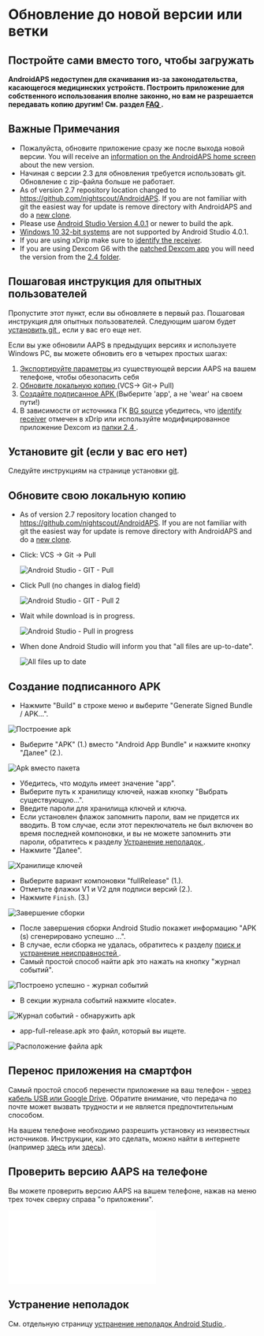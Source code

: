 # Обновление до новой версии или ветки

## Постройте сами вместо того, чтобы загружать

**AndroidAPS недоступен для скачивания из-за законодательства, касающегося медицинских устройств. Построить приложение для собственного использования вполне законно, но вам не разрешается передавать копию другим! См. раздел [ FAQ ](../Getting-Started/FAQ.md).**

## Важные Примечания

* Пожалуйста, обновите приложение сразу же после выхода новой версии. You will receive an [information on the AndroidAPS home screen](../Installing-AndroidAPS/Releasenotes#release-notes) about the new version.
* Начиная с версии 2.3 для обновления требуется использовать git. Обновление с zip-файла больше не работает.
* As of version 2.7 repository location changed to <https://github.com/nightscout/AndroidAPS>. If you are not familiar with git the easiest way for update is remove directory with AndroidAPS and do a [new clone](../Installing-AndroidAPS/Building-APK.md).
* Please use [Android Studio Version 4.0.1](https://developer.android.com/studio/) or newer to build the apk.
* [Windows 10 32-bit systems](../Installing-AndroidAPS/troubleshooting_androidstudio#unable-to-start-daemon-process) are not supported by Android Studio 4.0.1.
* If you are using xDrip make sure to [identify the receiver](../Configuration/xdrip#identify-receiver).
* If you are using Dexcom G6 with the [patched Dexcom app](../Hardware/DexcomG6#if-using-g6-with-patched-dexcom-app) you will need the version from the [2.4 folder](https://github.com/dexcomapp/dexcomapp/tree/master/2.4).

## Пошаговая инструкция для опытных пользователей

Пропустите этот пункт, если вы обновляете в первый раз. Пошаговая инструкция для опытных пользователей. Следующим шагом будет [ установить git ](../Installing-AndroidAPS/git-install.rst), если у вас его еще нет.

Если вы уже обновили AAPS в предыдущих версиях и используете Windows PC, вы можете обновить его в четырех простых шагах:

1. [ Экспортируйте параметры ](../Usage/ExportImportSettings#how-to-export-settings) из существующей версии AAPS на вашем телефоне, чтобы обезопасить себя
2. [ Обновите локальную копию ](../Installing-AndroidAPS/Update-to-new-version#update-your-local-copy) (VCS-> Git-> Pull)
3. [ Создайте подписанное APK ](../Installing-AndroidAPS/Update-to-new-version#generate-signed-apk) (Выберите 'app', а не 'wear' на своем пути!)
4. В зависимости от источника ГК [BG source](../Configuration/BG-Source.rst) убедитесь, что [identify receiver](../Configuration/xdrip#identify-receiver) отмечен в xDrip или используйте модифицированное приложение Dexcom из [папки 2.4 ](https://github.com/dexcomapp/dexcomapp/tree/master/2.4).

## Установите git (если у вас его нет)

Следуйте инструкциям на странице установки [git](../Installing-AndroidAPS/git-install.rst).

## Обновите свою локальную копию

* As of version 2.7 repository location changed to <https://github.com/nightscout/AndroidAPS>. If you are not familiar with git the easiest way for update is remove directory with AndroidAPS and do a [new clone](../Installing-AndroidAPS/Building-APK.html).
* Click: VCS -> Git -> Pull
    
    ![Android Studio - GIT - Pull](../images/AndroidStudio361_Update01.png)

* Click Pull (no changes in dialog field)
    
    ![Android Studio - GIT - Pull 2](../images/AndroidStudio361_Update02a.png)

* Wait while download is in progress.
    
    ![Android Studio - Pull in progress](../images/AndroidStudio361_Update03.png)

* When done Android Studio will inform you that "all files are up-to-date".
    
    ![All files up to date](../images/AndroidStudio361_Update04.png)

## Создание подписанного APK

<!--- Text is maintained in page building-apk.md --->

* Нажмите "Build" в строке меню и выберите "Generate Signed Bundle / APK...".

![Построение apk](изображение::../images/AndroidStudio361_27.png)

* Выберите "APK" (1.) вместо "Android App Bundle" и нажмите кнопку "Далее" (2.).

![Apk вместо пакета](изображение::../images/AndroidStudio361_28.png)

* Убедитесь, что модуль имеет значение "app".
* Выберите путь к хранилищу ключей, нажав кнопку "Выбрать существующую...".
* Введите пароли для хранилища ключей и ключа.
* Если установлен флажок запомнить пароли, вам не придется их вводить. В том случае, если этот переключатель не был включен во время последней компоновки, и вы не можете запомнить эти пароли, обратитесь к разделу [ Устранение неполадок ](../Installing-AndroidAPS/troubleshooting_androidstudio#lost-keystore).
* Нажмите "Далее".

![Хранилище ключей](../images/AndroidStudio361_Update05.png)

* Выберите вариант компоновки "fullRelease" (1.). 
* Отметьте флажки V1 и V2 для подписи версий (2.).
* Нажмите ``Finish``. (3.)

![Завершение сборки](изображение::../images/AndroidStudio361_32.png)

* После завершения сборки Android Studio покажет информацию "APK (s) сгенерировано успешно ...".
* В случае, если сборка не удалась, обратитесь к разделу [поиск и устранение неисправностей ](../Installing-AndroidAPS/troubleshooting_androidstudio.rst).
* Самый простой способ найти apk это нажать на кнопку "журнал событий".

![Построено успешно - журнал событий](изображение::../images/AndroidStudio361_33.png)

* В секции журнала событий нажмите «locate».

![Журнал событий - обнаружить apk](изображение::../images/AndroidStudio361_34.png)

* app-full-release.apk это файл, который вы ищете.

![Расположение файла apk](изображение::../images/AndroidStudio361_35.png)

## Перенос приложения на смартфон

Самый простой способ перенести приложение на ваш телефон - [через кабель USB или Google Drive](https://support.google.com/android/answer/9064445?hl=en). Обратите внимание, что передача по почте может вызвать трудности и не является предпочтительным способом.

На вашем телефоне необходимо разрешить установку из неизвестных источников. Инструкции, как это сделать, можно найти в интернете (например [здесь](https://www.expressvpn.com/de/support/vpn-setup/enable-apk-installs-android/) или [здесь](https://www.androidcentral.com/unknown-sources)).

## Проверить версию AAPS на телефоне

Вы можете проверить версию AAPS на вашем телефоне, нажав на меню трех точек сверху справа "о приложении".

![Версия AAPS установлена](../images/Update_VersionCheck.p)

## Устранение неполадок

См. отдельную страницу [ устранение неполадок Android Studio ](../Installing-AndroidAPS/troubleshooting_androidstudio.rst).